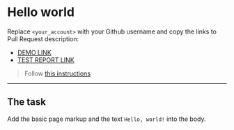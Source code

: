 # Hello world
Replace `<your_account>` with your Github username and copy the links to Pull Request description:
- [DEMO LINK](https://Basil-Panasiuk.github.io/layout_hello-world/)
- [TEST REPORT LINK](https://Basil-Panasiuk.github.io/layout_hello-world/report/html_report/)

> Follow [this instructions](https://github.com/mate-academy/layout_task-guideline#how-to-solve-the-layout-tasks-on-github)
___

## The task
Add the basic page markup and the text `Hello, world!` into the body.
